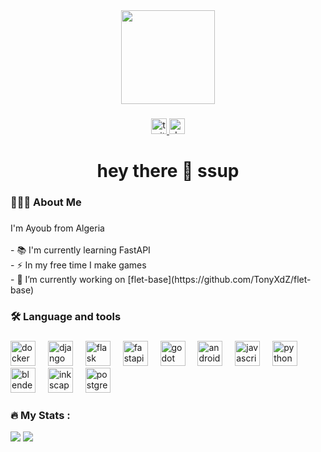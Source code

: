 <div align="center">
  <img height="150" src="https://media.giphy.com/media/v1.Y2lkPTc5MGI3NjExN2NtaDBjd2VyeXN3Mnh1bGtxNXVwMzdsbG5hMjh5bWdxa2x6MzI0OSZlcD12MV9naWZzX3NlYXJjaCZjdD1n/6FWpozKBgrQD4MZwDC/giphy.gif"  />
</div>

###

<div align="center">
  <a href="https://x.com/tony23dz" target="_blank">
    <img src="https://img.shields.io/static/v1?message=X&logo=twitter&label=&color=black&logoColor=black&labelColor=&style=for-the-badge" height="25" alt="twitter logo"  />
  </a>
  <a href="https://dev.to/tonyxdz" target="_blank">
    <img src="https://img.shields.io/static/v1?message=dev.to&logo=dev.to&label=&color=0A0A0A&logoColor=white&labelColor=&style=for-the-badge" height="25" alt="devto logo"  />
  </a>
</div>

###

<h1 align="center">hey there 👋 ssup</h1>

###

<h3 align="left">👨🏻‍💻  About Me</h3>

###

<p align="left">I'm Ayoub from Algeria<br><br>- 📚 I'm currently learning FastAPI<br>- ⚡ In my free time I make games<br>
- 🔭 I’m currently working on [flet-base](https://github.com/TonyXdZ/flet-base)

</p>

###

<h3 align="left">🛠 Language and tools</h3>

###

<div align="left">
  <img src="https://cdn.jsdelivr.net/gh/devicons/devicon/icons/docker/docker-plain-wordmark.svg" height="40" alt="docker logo"  />
  <img width="12" />
  <img src="https://cdn.jsdelivr.net/gh/devicons/devicon/icons/django/django-plain.svg" height="40" alt="django logo"  />
  <img width="12" />
  <img src="https://cdn.jsdelivr.net/gh/devicons/devicon/icons/flask/flask-original.svg" height="40" alt="flask logo"  />
  <img width="12" />
  <img src="https://cdn.jsdelivr.net/gh/devicons/devicon/icons/fastapi/fastapi-original.svg" height="40" alt="fastapi logo"  />
  <img width="12" />
  <img src="https://cdn.jsdelivr.net/gh/devicons/devicon/icons/godot/godot-original.svg" height="40" alt="godot logo"  />
  <img width="12" />
  <img src="https://cdn.jsdelivr.net/gh/devicons/devicon/icons/android/android-original.svg" height="40" alt="android logo"  />
  <img width="12" />
  <img src="https://cdn.jsdelivr.net/gh/devicons/devicon/icons/javascript/javascript-original.svg" height="40" alt="javascript logo"  />
  <img width="12" />
  <img src="https://cdn.jsdelivr.net/gh/devicons/devicon/icons/python/python-original.svg" height="40" alt="python logo"  />
  <img width="12" />
  <img src="https://cdn.jsdelivr.net/gh/devicons/devicon/icons/blender/blender-original.svg" height="40" alt="blender logo"  />
  <img width="12" />
  <img src="https://cdn.jsdelivr.net/gh/devicons/devicon/icons/inkscape/inkscape-original.svg" height="40" alt="inkscape logo"  />
  <img width="12" />
  <img src="https://cdn.jsdelivr.net/gh/devicons/devicon/icons/postgresql/postgresql-original.svg" height="40" alt="postgresql logo"  />
</div>


<h3 align="left">🔥   My Stats :</h3>
<picture>
  <source
    srcset="https://github-readme-stats.vercel.app/api?username=TonyXdZ&show_icons=true&theme=dark"
    media="(prefers-color-scheme: dark)"
  />
  <source
    srcset="https://github-readme-stats.vercel.app/api?username=TonyXdZ&show_icons=true"
    media="(prefers-color-scheme: light), (prefers-color-scheme: no-preference)"
  />
  <img src="https://github-readme-stats.vercel.app/api?username=TonyXdZ&show_icons=true" />
</picture>

<picture>
  <source
    srcset="https://github-readme-streak-stats.herokuapp.com/?user=TonyxDz&"
    media="(prefers-color-scheme: dark)"
  />
  <img src="https://github-readme-stats.vercel.app/api?username=TonyXdZ&show_icons=true" />
</picture>

